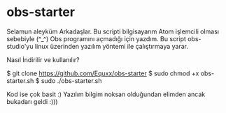 # obs-starter
Selamun aleyküm Arkadaşlar.
Bu scripti bilgisayarım Atom işlemcili olması sebebiyle (^_^)
Obs programını açmadığı için yazdım.
Bu script obs-studio'yu linux üzerinden yazılım yöntemi ile 
çalıştırmaya yarar.

Nasıl İndirilir ve kullanılır?

$ git clone https://github.com/Equxx/obs-starter
$ sudo chmod +x obs-starter.sh
$ sudo ./obs-starter.sh

Kod ise çok basit :) Yazılım bilgim noksan olduğundan 
elimden ancak bukadarı geldi :)))
